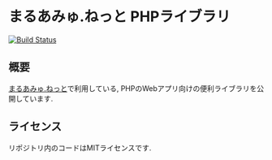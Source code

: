 まるあみゅ.ねっと PHPライブラリ
===============================

[![Build Status](https://travis-ci.org/maruamyu/php-lib.svg?branch=master)](https://travis-ci.org/maruamyu/php-lib)

## 概要

[まるあみゅ.ねっと](http://maruamyu.net/)で利用している,
PHPのWebアプリ向けの便利ライブラリを公開しています.

## ライセンス

リポジトリ内のコードはMITライセンスです.
